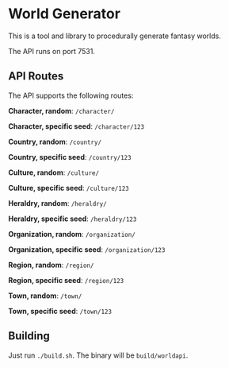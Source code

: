 # World Generator

This is a tool and library to procedurally generate fantasy worlds.

The API runs on port 7531.

## API Routes

The API supports the following routes:

**Character, random**: `/character/`

**Character, specific seed**: `/character/123`

**Country, random**: `/country/`

**Country, specific seed**: `/country/123`

**Culture, random**: `/culture/`

**Culture, specific seed**: `/culture/123`

**Heraldry, random**: `/heraldry/`

**Heraldry, specific seed**: `/heraldry/123`

**Organization, random**: `/organization/`

**Organization, specific seed**: `/organization/123`

**Region, random**: `/region/`

**Region, specific seed**: `/region/123`

**Town, random**: `/town/`

**Town, specific seed**: `/town/123`

## Building

Just run `./build.sh`. The binary will be `build/worldapi`.

